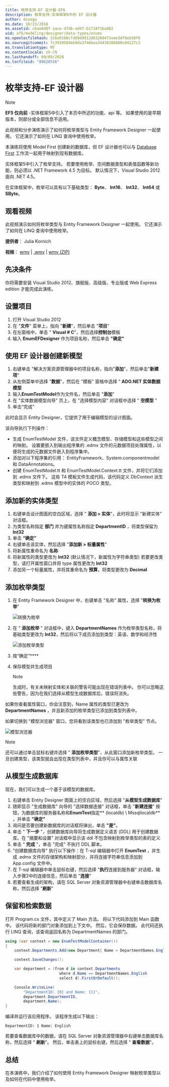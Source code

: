 ```yaml
---
title: 枚举支持-EF 设计器-EF6
description: 枚举支持-实体框架6中的 EF 设计器
author: divega
ms.date: 10/23/2016
ms.assetid: c6ae6d8f-1ace-47db-ad47-b1718f1ba082
uid: ef6/modeling/designer/data-types/enums
ms.openlocfilehash: 316e8160cfd69d9912d63260471eee3df0eb58f6
ms.sourcegitcommit: 7c3939504bb9da3f46bea3443638b808c04227c2
ms.translationtype: MT
ms.contentlocale: zh-CN
ms.lasthandoff: 09/09/2020
ms.locfileid: "89620516"
---
```

# <a name="enum-support---ef-designer"></a>枚举支持-EF 设计器
> [!NOTE]
> **EF5 仅向前** -实体框架5中引入了本页中所述的功能、api 等。 如果使用的是早期版本，则部分或全部信息不适用。

此视频和分步演练演示了如何将枚举类型与 Entity Framework Designer 一起使用。 它还演示了如何在 LINQ 查询中使用枚举。

本演练将使用 Model First 创建新的数据库，但 EF 设计器也可以与 [Database First](xref:ef6/modeling/designer/workflows/database-first) 工作流一起用于映射到现有数据库。

实体框架5中引入了枚举支持。 若要使用枚举、空间数据类型和表值函数等新功能，则必须以 .NET Framework 4.5 为目标。 默认情况下，Visual Studio 2012 面向 .NET 4.5。

在实体框架中，枚举可以具有以下基础类型： **Byte**、 **Int16**、 **Int32**、 **Int64** 或 **SByte**。

## <a name="watch-the-video"></a>观看视频
此视频演示如何将枚举类型与 Entity Framework Designer 一起使用。 它还演示了如何在 LINQ 查询中使用枚举。

**提供者**： Julia Kornich

**视频**： [wmv](https://download.microsoft.com/download/0/7/A/07ADECC9-7893-415D-9F20-8B97D46A37EC/HDI-ITPro-MSDN-winvideo-enumwithdesiger.wmv)  |  [.wmv](https://download.microsoft.com/download/0/7/A/07ADECC9-7893-415D-9F20-8B97D46A37EC/HDI-ITPro-MSDN-mp4video-enumwithdesiger.m4v)  |  [wmv (ZIP) ](https://download.microsoft.com/download/0/7/A/07ADECC9-7893-415D-9F20-8B97D46A37EC/HDI-ITPro-MSDN-winvideo-enumwithdesiger.zip)

## <a name="pre-requisites"></a>先决条件

你将需要安装 Visual Studio 2012、旗舰版、高级版、专业版或 Web Express edition 才能完成此演练。

## <a name="set-up-the-project"></a>设置项目

1.  打开 Visual Studio 2012
2.  在 "**文件**" 菜单上，指向 "**新建**"，然后单击 "**项目**"
3.  在左窗格中，单击 " **Visual \# C**"，然后选择**控制台**模板
4.  输入 **EnumEFDesigner** 作为项目名称，然后单击 **"确定"**

## <a name="create-a-new-model-using-the-ef-designer"></a>使用 EF 设计器创建新模型

1.  右键单击 "解决方案资源管理器中的项目名称，指向"**添加**"，然后单击"**新建项**"
2.  从左侧菜单中选择 "**数据**"，然后在 "模板" 窗格中选择 " **ADO.NET 实体数据模型**
3.  输入**EnumTestModel**作为文件名，然后单击 "**添加**"
4.  在 "实体数据模型向导" 页上，在 "选择模型内容" 对话框中选择 " **空模型** "
5.  单击“完成”

此时会显示 Entity Designer，它提供了用于编辑模型的设计图面。

该向导执行下列操作：

-   生成 EnumTestModel 文件，该文件定义概念模型、存储模型和这些模型之间的映射。 设置要嵌入到输出程序集的 .edmx 文件的元数据项目处理属性，以便将生成的元数据文件嵌入到程序集中。
-   添加对以下程序集的引用： EntityFramework、System.componentmodel 和 DataAnnotations。
-   创建 EnumTestModel.tt 和 EnumTestModel.Context.tt 文件，并将它们添加到 .edmx 文件下。 这些 T4 模板文件生成代码，该代码定义 DbContext 派生类型和映射到 .edmx 模型中的实体的 POCO 类型。

## <a name="add-a-new-entity-type"></a>添加新的实体类型

1.  右键单击设计图面的空白区域，选择 " **添加 &gt; 实体**"，此时将显示 "新建实体" 对话框。
2.  为类型名称指定 **部门** 并为键属性名称指定 **DepartmentID** ，将类型保留为 **Int32**
3.  单击 **“确定”**
4.  右键单击该实体，然后选择 "**添加新 &gt; 标量属性**"
5.  将新属性重命名为 **名称**
6.  将新属性的类型更改为 **Int32** (默认情况下，新属性为字符串类型) 若要更改类型，请打开属性窗口并将 type 属性更改为 **Int32**
7.  添加另一个标量属性，并将其重命名为 **预算**，将类型更改为 **Decimal**

## <a name="add-an-enum-type"></a>添加枚举类型

1.  在 Entity Framework Designer 中，右键单击 "名称" 属性，选择 "**转换为枚举**"

    ![转换为枚举](~/ef6/media/converttoenum.png)

2.  在 " **添加枚举** " 对话框中，键入 **DepartmentNames** 作为枚举类型名称，将基础类型更改为 **Int32**，然后将以下成员添加到类型：英语、数学和经济性

    ![添加枚举类型](~/ef6/media/addenumtype.png)

3.  按“确定”****
4.  保存模型并生成项目
    > [!NOTE]
    > 生成时，有关未映射实体和关联的警告可能出现在错误列表中。 你可以忽略这些警告，因为在我们选择从模型生成数据库后，错误将消失。

如果你查看属性窗口，你会注意到，Name 属性的类型已更改为 **DepartmentNames** ，并且新添加的枚举类型已添加到类型列表中。

如果切换到 "模型浏览器" 窗口，您将看到该类型也已添加到 "枚举类型" 节点。

![模型浏览器](~/ef6/media/modelbrowser.png)

>[!NOTE]
> 还可以通过单击鼠标右键并选择 " **添加枚举类型**"，从此窗口添加新枚举类型。 一旦创建类型，该类型就会出现在类型列表中，并且你可以与属性关联

## <a name="generate-database-from-model"></a>从模型生成数据库

现在，我们可以生成一个基于该模型的数据库。

1.  右键单击 Entity Designer 图面上的空白区域，然后选择 "**从模型生成数据库**"
2.  随即显示 "生成数据库" 向导的 "选择数据连接" 对话框，单击 "**新建连接**" 按钮，为数据库的服务器名称和**EnumTest**指定** (localdb) \\ Mssqllocaldb** ，并单击 **"确定"**
3.  询问是否要创建新数据库的对话框将弹出，单击 **"是"**。
4.  单击 " **下一步** "，创建数据库向导将生成数据定义语言 (DDL) 用于创建数据库。在 "摘要和设置" 对话框中显示该 ddl 不包含映射到枚举类型的表的定义
5.  单击 " **完成** "，单击 "完成" 不执行 DDL 脚本。
6.  "创建数据库向导" 执行以下操作：在 T-sql 编辑器中打开 **EnumTest** ，并生成 .edmx 文件的存储架构和映射部分，并将连接字符串信息添加到 App.config 文件中。
7.  在 T-sql 编辑器中单击鼠标右键，然后选择 "**执行**连接到服务器" 对话框，输入步骤2中的连接信息，然后单击 "**连接**"
8.  若要查看生成的架构，请在 SQL Server 对象资源管理器中右键单击数据库名称，然后选择 "**刷新**"

## <a name="persist-and-retrieve-data"></a>保留和检索数据

打开 Program.cs 文件，其中定义了 Main 方法。 将以下代码添加到 Main 函数中。 该代码将新的部门对象添加到上下文中。 然后，它会保存数据。 此代码还执行 LINQ 查询，该查询返回名称为 DepartmentNames 的部门。

``` csharp
using (var context = new EnumTestModelContainer())
{
    context.Departments.Add(new Department{ Name = DepartmentNames.English });

    context.SaveChanges();

    var department = (from d in context.Departments
                        where d.Name == DepartmentNames.English
                        select d).FirstOrDefault();

    Console.WriteLine(
        "DepartmentID: {0} and Name: {1}",
        department.DepartmentID,  
        department.Name);
}
```

编译并运行该应用程序。 该程序生成以下输出：

```console
DepartmentID: 1 Name: English
```

若要查看数据库中的数据，请在 SQL Server 对象资源管理器中右键单击数据库名称，然后选择 " **刷新**"。 然后，单击表上的鼠标右键，然后选择 " **查看数据**"。

## <a name="summary"></a>总结

在本演练中，我们介绍了如何使用 Entity Framework Designer 映射枚举类型以及如何在代码中使用枚举。 
